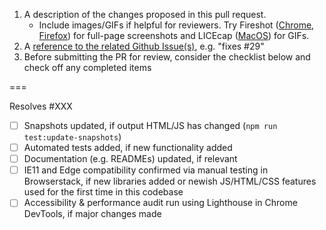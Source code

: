 1. A description of the changes proposed in this pull request. 
     * Include images/GIFs if helpful for reviewers. Try Fireshot ([Chrome](https://chrome.google.com/webstore/detail/take-webpage-screenshots/mcbpblocgmgfnpjjppndjkmgjaogfceg?hl=en), [Firefox](https://addons.mozilla.org/en-US/firefox/addon/fireshot/)) for full-page screenshots and LICEcap ([MacOS](https://www.cockos.com/licecap/)) for GIFs.
2. A [reference to the related Github Issue(s)](https://help.github.com/en/github/managing-your-work-on-github/linking-a-pull-request-to-an-issue), e.g. "fixes #29"
3. Before submitting the PR for review, consider the checklist below and check off any completed items

===

Resolves #XXX

- [ ] Snapshots updated, if output HTML/JS has changed (`npm run test:update-snapshots`)
- [ ] Automated tests added, if new functionality added
- [ ] Documentation (e.g. READMEs) updated, if relevant
- [ ] IE11 and Edge compatibility confirmed via manual testing in Browserstack, if new libraries added or newish JS/HTML/CSS features used for the first time in this codebase
- [ ] Accessibility & performance audit run using Lighthouse in Chrome DevTools, if major changes made
